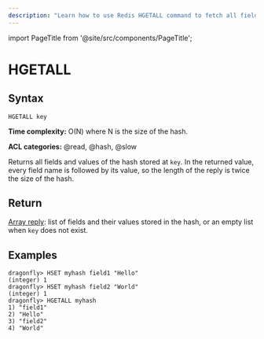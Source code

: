 ```yaml
---
description: "Learn how to use Redis HGETALL command to fetch all fields and values of a hash. Streamline your data retrieval with ease."
---
```


import PageTitle from '@site/src/components/PageTitle';

# HGETALL

<PageTitle title="Redis HGETALL Command (Documentation) | Dragonfly" />

## Syntax

    HGETALL key

**Time complexity:** O(N) where N is the size of the hash.

**ACL categories:** @read, @hash, @slow

Returns all fields and values of the hash stored at `key`.
In the returned value, every field name is followed by its value, so the length
of the reply is twice the size of the hash.

## Return

[Array reply](https://redis.io/docs/reference/protocol-spec/#arrays): list of fields and their values stored in the hash, or an
empty list when `key` does not exist.

## Examples

```shell
dragonfly> HSET myhash field1 "Hello"
(integer) 1
dragonfly> HSET myhash field2 "World"
(integer) 1
dragonfly> HGETALL myhash
1) "field1"
2) "Hello"
3) "field2"
4) "World"
```
